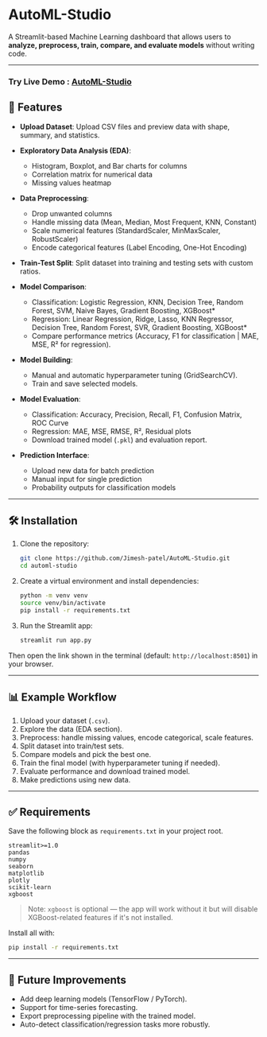 # AutoML-Studio

A Streamlit-based Machine Learning dashboard that allows users to **analyze, preprocess, train, compare, and evaluate models** without writing code.

---
### Try Live Demo : [AutoML-Studio](https://automl-studio.streamlit.app/)

## 📌 Features

* **Upload Dataset**: Upload CSV files and preview data with shape, summary, and statistics.

* **Exploratory Data Analysis (EDA)**:

  * Histogram, Boxplot, and Bar charts for columns
  * Correlation matrix for numerical data
  * Missing values heatmap

* **Data Preprocessing**:

  * Drop unwanted columns
  * Handle missing data (Mean, Median, Most Frequent, KNN, Constant)
  * Scale numerical features (StandardScaler, MinMaxScaler, RobustScaler)
  * Encode categorical features (Label Encoding, One-Hot Encoding)

* **Train-Test Split**: Split dataset into training and testing sets with custom ratios.

* **Model Comparison**:

  * Classification: Logistic Regression, KNN, Decision Tree, Random Forest, SVM, Naive Bayes, Gradient Boosting, XGBoost*
  * Regression: Linear Regression, Ridge, Lasso, KNN Regressor, Decision Tree, Random Forest, SVR, Gradient Boosting, XGBoost*
  * Compare performance metrics (Accuracy, F1 for classification | MAE, MSE, R² for regression).

* **Model Building**:

  * Manual and automatic hyperparameter tuning (GridSearchCV).
  * Train and save selected models.

* **Model Evaluation**:

  * Classification: Accuracy, Precision, Recall, F1, Confusion Matrix, ROC Curve
  * Regression: MAE, MSE, RMSE, R², Residual plots
  * Download trained model (`.pkl`) and evaluation report.

* **Prediction Interface**:

  * Upload new data for batch prediction
  * Manual input for single prediction
  * Probability outputs for classification models

---

## 🛠️ Installation

1. Clone the repository:

   ```bash
   git clone https://github.com/Jimesh-patel/AutoML-Studio.git
   cd automl-studio
   ```

2. Create a virtual environment and install dependencies:

   ```bash
   python -m venv venv
   source venv/bin/activate   
   pip install -r requirements.txt
   ```

3. Run the Streamlit app:

    ```bash
    streamlit run app.py
    ```

Then open the link shown in the terminal (default: `http://localhost:8501`) in your browser.

---

## 📊 Example Workflow

1. Upload your dataset (`.csv`).
2. Explore the data (EDA section).
3. Preprocess: handle missing values, encode categorical, scale features.
4. Split dataset into train/test sets.
5. Compare models and pick the best one.
6. Train the final model (with hyperparameter tuning if needed).
7. Evaluate performance and download trained model.
8. Make predictions using new data.

---

## ✅ Requirements

Save the following block as `requirements.txt` in your project root.

```
streamlit>=1.0
pandas
numpy
seaborn
matplotlib
plotly
scikit-learn
xgboost
```

> Note: `xgboost` is optional — the app will work without it but will disable XGBoost-related features if it's not installed.

Install all with:

```bash
pip install -r requirements.txt
```

---

## 📌 Future Improvements

* Add deep learning models (TensorFlow / PyTorch).
* Support for time-series forecasting.
* Export preprocessing pipeline with the trained model.
* Auto-detect classification/regression tasks more robustly.


